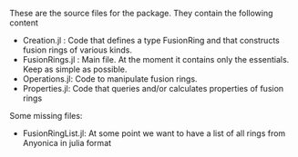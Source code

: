 These are the source files for the package.
They contain the following content

* Creation.jl : Code that defines a type FusionRing and that constructs fusion rings of various kinds.
* FusionRings.jl : Main file. At the moment it contains only the essentials. Keep as simple as possible.
* Operations.jl: Code to manipulate fusion rings.
* Properties.jl: Code that queries and/or calculates properties of fusion rings

Some missing files:

* FusionRingList.jl: At some point we want to have a list of all rings from Anyonica in julia format
